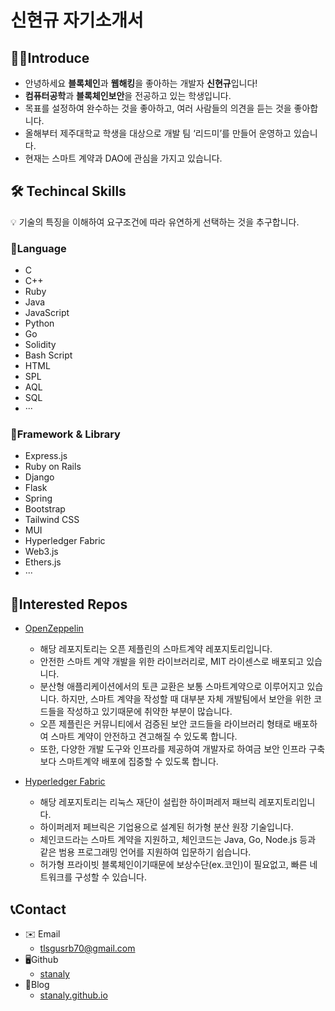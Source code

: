 # 신현규 자기소개서

## 🙋‍♂️Introduce

- 안녕하세요 **블록체인**과 **웹해킹**을 좋아하는 개발자 **신현규**입니다!
- **컴퓨터공학**과 **블록체인보안**을 전공하고 있는 학생입니다.
- 목표를 설정하여 완수하는 것을 좋아하고, 여러 사람들의 의견을 듣는 것을 좋아합니다.
- 올해부터 제주대학교 학생을 대상으로 개발 팀 ‘리드미’를 만들어 운영하고 있습니다.
- 현재는 스마트 계약과 DAO에 관심을 가지고 있습니다.

## 🛠️ Techincal Skills

<aside>
💡 기술의 특징을 이해하여 요구조건에 따라 유연하게 선택하는 것을 추구합니다.

</aside>

### 📙Language

- C
- C++
- Ruby
- Java
- JavaScript
- Python
- Go
- Solidity
- Bash Script
- HTML
- SPL
- AQL
- SQL
- ···

### 📘Framework & Library

- Express.js
- Ruby on Rails
- Django
- Flask
- Spring
- Bootstrap
- Tailwind CSS
- MUI
- Hyperledger Fabric
- Web3.js
- Ethers.js
- ···

## 🌟Interested Repos

- [OpenZeppelin](https://github.com/OpenZeppelin/openzeppelin-contracts)
    
    - 해당 레포지토리는 오픈 제플린의 스마트계약 레포지토리입니다.
    - 안전한 스마트 계약 개발을 위한 라이브러리로, MIT 라이센스로 배포되고 있습니다.
    - 분산형 애플리케이션에서의 토큰 교환은 보통 스마트계약으로 이루어지고 있습니다. 하지만, 스마트 계약을 작성할 때 대부분 자체 개발팀에서 보안을 위한 코드들을 작성하고 있기때문에 취약한 부분이 많습니다.
    - 오픈 제플린은 커뮤니티에서 검증된 보안 코드들을 라이브러리 형태로 배포하여 스마트 계약이 안전하고 견고해질 수 있도록 합니다.
    - 또한, 다양한 개발 도구와 인프라를 제공하여 개발자로 하여금 보안 인프라 구축보다 스마트계약 배포에 집중할 수 있도록 합니다.
- [Hyperledger Fabric](https://github.com/hyperledger/fabric)
    
    - 해당 레포지토리는 리눅스 재단이 설립한 하이퍼레저 패브릭 레포지토리입니다.
    - 하이퍼레저 페브릭은 기업용으로 설계된 허가형 분산 원장 기술입니다.
    - 체인코드라는 스마트 계약을 지원하고, 체인코드는 Java, Go, Node.js 등과 같은 범용 프로그래밍 언어를 지원하여 입문하기 쉽습니다.
    - 허가형 프라이빗 블록체인이기때문에 보상수단(ex.코인)이 필요없고, 빠른 네트워크를 구성할 수 있습니다.

## 📞Contact

- ✉️ Email
    - tlsgusrb70@gmail.com
- 🖥️Github
    - [stanaly](https://github.com/stanaly)
- 🌠Blog 
    - [stanaly.github.io](https://stanaly.github.io/)
